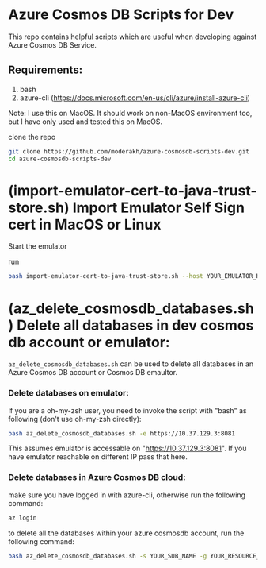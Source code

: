 # Azure Cosmos DB Scripts for Dev
This repo contains helpful scripts which are useful when developing against Azure Cosmos DB Service.


## Requirements:
1. bash
2. azure-cli (https://docs.microsoft.com/en-us/cli/azure/install-azure-cli)

Note: I use this on MacOS. It should work on non-MacOS environment too, but I have only used and tested this on MacOS.

clone the repo
```bash
git clone https://github.com/moderakh/azure-cosmosdb-scripts-dev.git
cd azure-cosmosdb-scripts-dev
```

# (import-emulator-cert-to-java-trust-store.sh) Import Emulator Self Sign cert in MacOS or Linux

Start the emulator 

run 
```bash
bash import-emulator-cert-to-java-trust-store.sh --host YOUR_EMULATOR_HOST --port YOUR_EMULATOR_PORT
```


# (az_delete_cosmosdb_databases.sh) Delete all databases in dev cosmos db account or emulator:

`az_delete_cosmosdb_databases.sh` can be used to delete all databases in an Azure Cosmos DB account or Cosmos DB emaultor.


### Delete databases on emulator:

If you are a oh-my-zsh user, you need to invoke the script with "bash" as following (don't use oh-my-zsh directly):

```bash
bash az_delete_cosmosdb_databases.sh -e https://10.37.129.3:8081
```

This assumes emulator is accessable on "https://10.37.129.3:8081". If you have emulator reachable on different IP pass that here.

### Delete databases in Azure Cosmos DB cloud:

make sure you have logged in with azure-cli, otherwise run the following command:
```bash
az login
```

to delete all the databases within your azure cosmosdb account, run the following command:

```bash
bash az_delete_cosmosdb_databases.sh -s YOUR_SUB_NAME -g YOUR_RESOURCE_GROUP -n YOUR_COSMOSDB_ACCOUNT_NAME 
```
